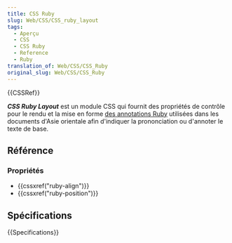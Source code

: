 ```yaml
---
title: CSS Ruby
slug: Web/CSS/CSS_ruby_layout
tags:
  - Aperçu
  - CSS
  - CSS Ruby
  - Reference
  - Ruby
translation_of: Web/CSS/CSS_Ruby
original_slug: Web/CSS/CSS_Ruby
---
```


{{CSSRef}}

**_CSS Ruby Layout_** est un module CSS qui fournit des propriétés de contrôle pour le rendu et la mise en forme [des annotations Ruby](<https://fr.wikipedia.org/wiki/Ruby_(linguistique)>) utilisées dans les documents d'Asie orientale afin d'indiquer la prononciation ou d'annoter le texte de base.

## Référence

### Propriétés

- {{cssxref("ruby-align")}}
- {{cssxref("ruby-position")}}

## Spécifications

{{Specifications}}
